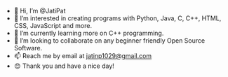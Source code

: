 - 👋 Hi, I’m @JatiPat
- 👀 I’m interested in creating programs with Python, Java, C, C++, HTML, CSS, JavaScript and more.
- 🌱 I’m currently learning more on C++ programming.
- 💞️ I’m looking to collaborate on any beginner friendly Open Source Software.
- 📫 Reach me by email at jatinp1029@gmail.com
- 😊 Thank you and have a nice day!

<!---
JatiPat/JatiPat is a ✨ special ✨ repository because its `README.md` (this file) appears on your GitHub profile.
You can click the Preview link to take a look at your changes.
--->
